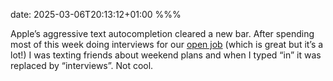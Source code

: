 date: 2025-03-06T20:13:12+01:00
%%%

Apple’s aggressive text autocompletion cleared a new bar. After spending most of this week doing interviews for our [open job](https://nutrient.bamboohr.com/careers/154) (which is great but it’s a lot!) I was texting friends about weekend plans and when I typed “in” it was replaced by “interviews”. Not cool.
